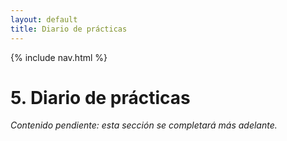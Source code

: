 ```yaml
---
layout: default
title: Diario de prácticas
---
```


{% include nav.html %}

# 5. Diario de prácticas

*Contenido pendiente: esta sección se completará más adelante.*

